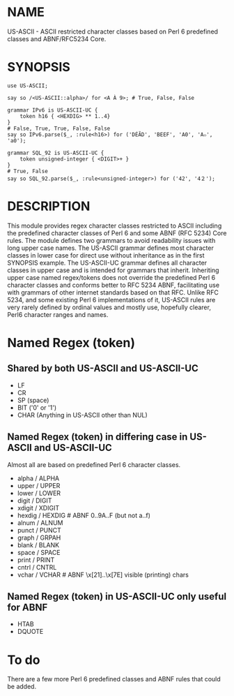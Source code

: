 # NAME
US-ASCII - ASCII restricted character classes based on Perl 6 predefined classes and ABNF/RFC5234 Core.

# SYNOPSIS

```Perl6
use US-ASCII;

say so /<US-ASCII::alpha>/ for <A À 9>; # True, False, False

grammar IPv6 is US-ASCII-UC {
    token h16 { <HEXDIG> ** 1..4}
}
# False, True, True, False, False
say so IPv6.parse($_, :rule<h16>) for ('DÉÃD', 'BEEF', 'A0', 'A๐', 'a0');

grammar SQL_92 is US-ASCII-UC {
    token unsigned-integer { <DIGIT>+ }
}
# True, False
say so SQL_92.parse($_, :rule<unsigned-integer>) for ('42', '4２');
```

# DESCRIPTION

This module provides regex character classes restricted to ASCII
including the predefined character classes of Perl 6 and some
ABNF (RFC 5234) Core rules. The module defines two grammars to
avoid readability issues with long upper case names.  The US-ASCII
grammar defines most character classes in lower case for direct use
without inheritance as in the first SYNOPSIS example. The US-ASCII-UC
grammar defines all character classes in upper case and is intended
for grammars that inherit. Inheriting upper case named regex/tokens
does not override the predefined Perl 6 character classes and
conforms better to RFC 5234 ABNF, facilitating use with grammars of
other internet standards based on that RFC.  Unlike RFC 5234, and
some existing Perl 6 implementations of it, US-ASCII rules are
very rarely defined by ordinal values and mostly use,
hopefully clearer, Perl6 character ranges and names.

# Named Regex (token)

## Shared by both US-ASCII and US-ASCII-UC

* LF
* CR
* SP (space)
* BIT ('0' or '1')
* CHAR (Anything in US-ASCII other than NUL)

## Named Regex (token) in differing case in US-ASCII and US-ASCII-UC

Almost all are based on predefined Perl 6 character classes.

* alpha / ALPHA
* upper / UPPER
* lower / LOWER
* digit / DIGIT
* xdigit / XDIGIT
* hexdig / HEXDIG # ABNF 0..9A..F (but not a..f)
* alnum / ALNUM
* punct / PUNCT
* graph / GRPAH
* blank / BLANK
* space / SPACE
* print / PRINT
* cntrl / CNTRL
* vchar / VCHAR # ABNF \x[21]..\x[7E] visible (printing) chars

## Named Regex (token) in US-ASCII-UC only useful for ABNF

* HTAB
* DQUOTE

# To do

There are a few more Perl 6 predefined classes and ABNF rules
that could be added.

